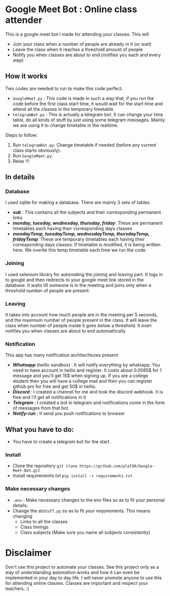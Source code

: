 # Google Meet Bot : Online class attender
This is a google meet bot I made for attending your classes. This will 
- Join your class when a number of people are already in it (or wait)
- Leave the class when it reaches a threshold amount of people
- Notify you when classes are about to end (notifies you each and every step)

## How it works
Two codes are needed to run to make this code perfect.
- `GoogleMeet.py` : This code is made in such a way that, if you run the code before the first class start time, it would wait for the start time and attend all the classes in the temporary timetable.
- `telegramBot.py` : This is actually a telegram bot. It can change your time table, do all kinds of stuff by just using some telegram messages. Mainly we are using it to change timetable in the realtime.

Steps to follow:
1. Run `telegramBot.py`. Change timetable if needed (before any current class starts obviously).
2. Run `GoogleMeet.py`.
3. Relax !!!

## In details
### Database
I used sqlite for making a database. There are mainly 3 sets of tables.
- **_sub_** : This contains all the subjects and their corresponding permanent links
- **_monday, tuesday, wednesday, thursday, friday_**: These are permanent timetables each having their corresponding days classes
- **_mondayTemp, tuesdayTemp, wednesdayTemp, thursdayTemp, fridayTemp_**: These are temporary timetables each having their corresponding days classes. If timetable is modified, it is being written here. We overite this temp timetable each time we run the code.

### Joining
I used selenium library for automating the joining and leaving part. It logs in to google and then redirects to your google meet link stored in the database. It waits till someone is in the meeting and joins only when a threshold number of people are present.

### Leaving
It takes into account how much people are in the meeting per 5 seconds, and the maximum number of people present in the class. It will leave the class when number of people inside it goes below a threshold. It even notifies you when classes are about to end automattically

### Notification 
This app has many notification architechtures present
- **_Whatsapp_** (twilio sandbox) : It will notify everything by whatsapp. You need to have account in twilio and register. It costs about 0.0085$ for 1 message and you'll get 15$ when signing up. If you are a college student then you will have a college mail and then you can register github pro for free and get 50$ in twilio.
- **_Discord_** : I created a channel for me and took the discord webhook. It is free and i'll get all notifications in it
- **_Telegram_** : I created a bot in telegram and notifications come in the form of messages from that bot
- **_Notify-run_** : It send you push notifications to browser

## What you have to do:
- You have to create a telegram bot for the start.
### Install
 - Clone the repository `git clone https://github.com/plal99/Google-Meet-Bot.git`
 - Install requirements.txt `pip install -r requirements.txt`

### Make necessary changes
- `.env` : Make necessary changes to the env files so as to fit your personal details.
- Change the `dbStuff.py` so as to fit your requirements. This means changing
    - Links to all the classes
    - Class timings
    - Class subjects (Make sure you name all subjects consistently)


# Disclaimer
Don't use this project to automate your classes. See this project only as a way of understanding automation works and how it can even be implemented in your day to day life. I will never promote anyone to use this for attending online classes.
Classes are important and respect your teachers. :)
